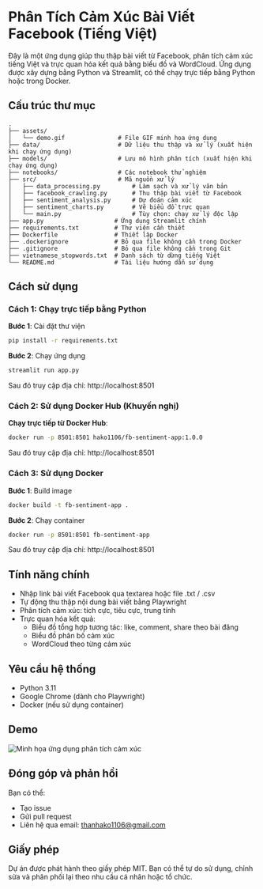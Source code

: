 # Phân Tích Cảm Xúc Bài Viết Facebook (Tiếng Việt)

Đây là một ứng dụng giúp thu thập bài viết từ Facebook, phân tích cảm xúc tiếng Việt và trực quan hóa kết quả bằng biểu đồ và WordCloud. Ứng dụng được xây dựng bằng Python và Streamlit, có thể chạy trực tiếp bằng Python hoặc trong Docker.

## Cấu trúc thư mục

```
.
├── assets/
│   └── demo.gif               # File GIF minh họa ứng dụng
├── data/                      # Dữ liệu thu thập và xử lý (xuất hiện khi chạy ứng dụng)
├── models/                    # Lưu mô hình phân tích (xuất hiện khi chạy ứng dụng)
├── notebooks/                 # Các notebook thử nghiệm
├── src/                       # Mã nguồn xử lý
│   ├── data_processing.py         # Làm sạch và xử lý văn bản
│   ├── facebook_crawling.py       # Thu thập bài viết từ Facebook
│   ├── sentiment_analysis.py      # Dự đoán cảm xúc
│   ├── sentiment_charts.py        # Vẽ biểu đồ trực quan
│   └── main.py                    # Tùy chọn: chạy xử lý độc lập
├── app.py                    # Ứng dụng Streamlit chính
├── requirements.txt          # Thư viện cần thiết
├── Dockerfile                # Thiết lập Docker
├── .dockerignore             # Bỏ qua file không cần trong Docker
├── .gitignore                # Bỏ qua file không cần trong Git
├── vietnamese_stopwords.txt  # Danh sách từ dừng tiếng Việt
└── README.md                 # Tài liệu hướng dẫn sử dụng
```

## Cách sử dụng

### Cách 1: Chạy trực tiếp bằng Python

**Bước 1**: Cài đặt thư viện
```bash
pip install -r requirements.txt
```

**Bước 2**: Chạy ứng dụng
```bash
streamlit run app.py
```

Sau đó truy cập địa chỉ: http://localhost:8501

### Cách 2: Sử dụng Docker Hub (Khuyến nghị)

**Chạy trực tiếp từ Docker Hub**:
```bash
docker run -p 8501:8501 hako1106/fb-sentiment-app:1.0.0
```

Sau đó truy cập địa chỉ: http://localhost:8501

### Cách 3: Sử dụng Docker

**Bước 1**: Build image
```bash
docker build -t fb-sentiment-app .
```

**Bước 2**: Chạy container
```bash
docker run -p 8501:8501 fb-sentiment-app
```

Sau đó truy cập địa chỉ: http://localhost:8501

## Tính năng chính

- Nhập link bài viết Facebook qua textarea hoặc file .txt / .csv
- Tự động thu thập nội dung bài viết bằng Playwright
- Phân tích cảm xúc: tích cực, tiêu cực, trung tính
- Trực quan hóa kết quả:
  - Biểu đồ tổng hợp tương tác: like, comment, share theo bài đăng
  - Biểu đồ phân bố cảm xúc
  - WordCloud theo từng cảm xúc

## Yêu cầu hệ thống

- Python 3.11
- Google Chrome (dành cho Playwright)
- Docker (nếu sử dụng container)

## Demo

![Minh họa ứng dụng phân tích cảm xúc](assets/demo.gif)

## Đóng góp và phản hồi

Bạn có thể:
- Tạo issue
- Gửi pull request
- Liên hệ qua email: thanhako1106@gmail.com

## Giấy phép

Dự án được phát hành theo giấy phép MIT. Bạn có thể tự do sử dụng, chỉnh sửa và phân phối lại theo nhu cầu cá nhân hoặc tổ chức.



